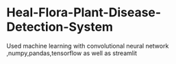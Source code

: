 # Heal-Flora-Plant-Disease-Detection-System
Used machine learning with convolutional neural network ,numpy,pandas,tensorflow as well as streamlit
